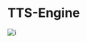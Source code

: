# TTS-Engine

![i](https://user-images.githubusercontent.com/45372057/54194022-958b0580-44bb-11e9-8c69-d640a6b9a05d.PNG)
